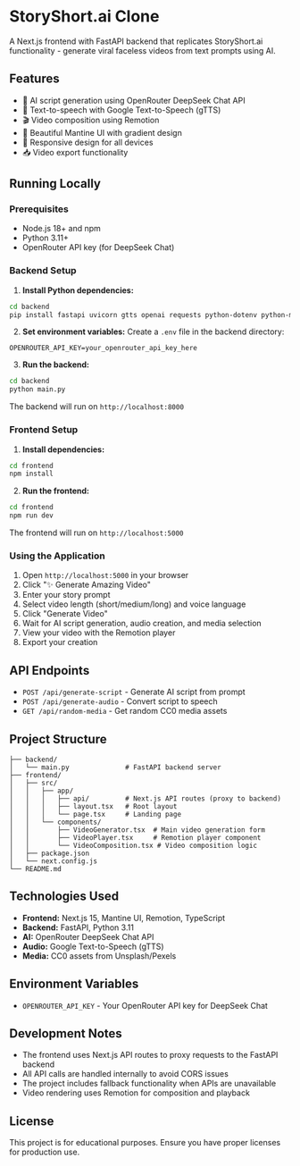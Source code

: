 # StoryShort.ai Clone

A Next.js frontend with FastAPI backend that replicates StoryShort.ai functionality - generate viral faceless videos from text prompts using AI.

## Features

- 🤖 AI script generation using OpenRouter DeepSeek Chat API
- 🎤 Text-to-speech with Google Text-to-Speech (gTTS)  
- 🎬 Video composition using Remotion
- 🎨 Beautiful Mantine UI with gradient design
- 📱 Responsive design for all devices
- 📥 Video export functionality

## Running Locally

### Prerequisites

- Node.js 18+ and npm
- Python 3.11+
- OpenRouter API key (for DeepSeek Chat)

### Backend Setup

1. **Install Python dependencies:**
```bash
cd backend
pip install fastapi uvicorn gtts openai requests python-dotenv python-multipart
```

2. **Set environment variables:**
Create a `.env` file in the backend directory:
```env
OPENROUTER_API_KEY=your_openrouter_api_key_here
```

3. **Run the backend:**
```bash
cd backend
python main.py
```
The backend will run on `http://localhost:8000`

### Frontend Setup

1. **Install dependencies:**
```bash
cd frontend
npm install
```

2. **Run the frontend:**
```bash
cd frontend
npm run dev
```
The frontend will run on `http://localhost:5000`

### Using the Application

1. Open `http://localhost:5000` in your browser
2. Click "✨ Generate Amazing Video"
3. Enter your story prompt
4. Select video length (short/medium/long) and voice language
5. Click "Generate Video" 
6. Wait for AI script generation, audio creation, and media selection
7. View your video with the Remotion player
8. Export your creation

## API Endpoints

- `POST /api/generate-script` - Generate AI script from prompt
- `POST /api/generate-audio` - Convert script to speech
- `GET /api/random-media` - Get random CC0 media assets

## Project Structure

```
├── backend/
│   └── main.py              # FastAPI backend server
├── frontend/
│   ├── src/
│   │   ├── app/
│   │   │   ├── api/         # Next.js API routes (proxy to backend)
│   │   │   ├── layout.tsx   # Root layout
│   │   │   └── page.tsx     # Landing page
│   │   └── components/
│   │       ├── VideoGenerator.tsx  # Main video generation form
│   │       ├── VideoPlayer.tsx     # Remotion player component
│   │       └── VideoComposition.tsx # Video composition logic
│   ├── package.json
│   └── next.config.js
└── README.md
```

## Technologies Used

- **Frontend:** Next.js 15, Mantine UI, Remotion, TypeScript
- **Backend:** FastAPI, Python 3.11
- **AI:** OpenRouter DeepSeek Chat API
- **Audio:** Google Text-to-Speech (gTTS)
- **Media:** CC0 assets from Unsplash/Pexels

## Environment Variables

- `OPENROUTER_API_KEY` - Your OpenRouter API key for DeepSeek Chat

## Development Notes

- The frontend uses Next.js API routes to proxy requests to the FastAPI backend
- All API calls are handled internally to avoid CORS issues
- The project includes fallback functionality when APIs are unavailable
- Video rendering uses Remotion for composition and playback

## License

This project is for educational purposes. Ensure you have proper licenses for production use.